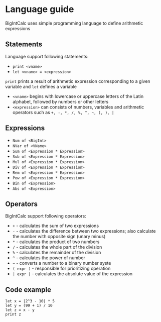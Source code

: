 # Language guide

BigIntCalc uses simple programming language to define arithmetic expressions


## Statements

Language support following statements:

*	`print <vname>`
*	`let <vname> = <expression>`

`print` prints a result of arithmetic expression corresponding to a given variable and `let` defines a variable

* `<vname>` begins with lowercase or uppercase letters of the Latin alphabet, followed by numbers or other letters
* `<expression>` can consists of numbers, variables and arithmetic operators such as `+, -, *, /, %, ^, ~, (, ), |`

## Expressions 

*	`Num of <BigInt>`
*	`NVar of <VName>`
*	`Sum of <Expression * Expression>`
*	`Sub of <Expression * Expression>`
*	`Mul of <Expression * Expression>`
*	`Div of <Expression * Expression>`
*	`Rem of <Expression * Expression>`
*	`Pow of <Expression * Expression>`
*	`Bin of <Expression>`
*	`Abs of <Expression>`

## Operators

BigIntCalc support following operators:

* `+` - calculates the sum of two expressions
* `-` - calculates the difference between two expressions; also calculate the number with opposite sign (unary minus)
* `*` - calculates the product of two numbers
* `/` - calculates the whole part of the division
* `%` - calculates the remainder of the division
* `^` - calculates the power of number
* `~` - converts a number to a binary number syste
* `( expr )` - responsible for prioritizing operation
* `| expr |` - calculates the absolute value of the expression

## Code example

	let x = |2^3 - 10| * 5
	let y = (99 + 1) / 10
    let z = x - y
	print z	